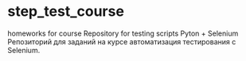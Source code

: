# step_test_course
homeworks for course
Repository for testing scripts Pyton + Selenium
Репозиторий для заданий на курсе автоматизация тестирования с Selenium.


